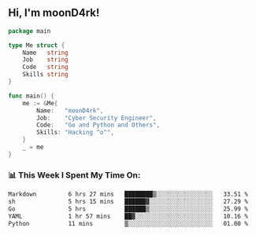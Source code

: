 <h2> Hi, I'm moonD4rk!</h2>

```go
package main

type Me struct {
	Name   string
	Job    string
	Code   string
	Skills string
}

func main() {
	me := &Me{
		Name:   "moonD4rk",
		Job:    "Cyber Security Engineer",
		Code:   "Go and Python and Others",
		Skills: "Hacking ^o^",
	}
	_ = me
}
```

<h3>📊 This Week I Spent My Time On:</h3>
<!-- <img align='right' src="https://github-readme-stats.vercel.app/api?username=moond4rk&show_icons=true&theme=radical", width="300" height="150"> -->

<!--START_SECTION:waka-->

```txt
Markdown         6 hrs 27 mins   ████████▒░░░░░░░░░░░░░░░░   33.51 %
sh               5 hrs 15 mins   ██████▓░░░░░░░░░░░░░░░░░░   27.29 %
Go               5 hrs           ██████▒░░░░░░░░░░░░░░░░░░   25.99 %
YAML             1 hr 57 mins    ██▓░░░░░░░░░░░░░░░░░░░░░░   10.16 %
Python           11 mins         ▒░░░░░░░░░░░░░░░░░░░░░░░░   01.00 %
```

<!--END_SECTION:waka-->

